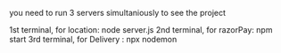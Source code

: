 you need to run 3 servers simultaniously to see the project

1st terminal, for location: node server.js
2nd terminal, for razorPay: npm start
3rd terminal, for Delivery : npx nodemon


